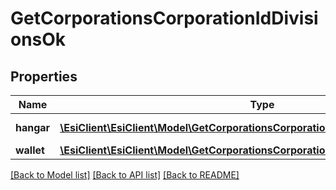 # GetCorporationsCorporationIdDivisionsOk

## Properties
Name | Type | Description | Notes
------------ | ------------- | ------------- | -------------
**hangar** | [**\EsiClient\EsiClient\Model\GetCorporationsCorporationIdDivisionsHangarHangar[]**](GetCorporationsCorporationIdDivisionsHangarHangar.md) | hangar array | [optional] 
**wallet** | [**\EsiClient\EsiClient\Model\GetCorporationsCorporationIdDivisionsWalletWallet[]**](GetCorporationsCorporationIdDivisionsWalletWallet.md) | wallet array | [optional] 

[[Back to Model list]](../README.md#documentation-for-models) [[Back to API list]](../README.md#documentation-for-api-endpoints) [[Back to README]](../README.md)



